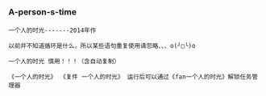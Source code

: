 # <h3>A-person-s-time</h3>

    一个人的时光-------2014年作
    
    以前并不知道循环是什么，所以某些语句重复使用请忽略、、、o(╯□╰)o
    
    一个人的时光 慎用！！！（含自动复制）
    
    《一个人的时光》 《复件 一个人的时光》 运行后可以通过《fan一个人的时光》解锁任务管理器
